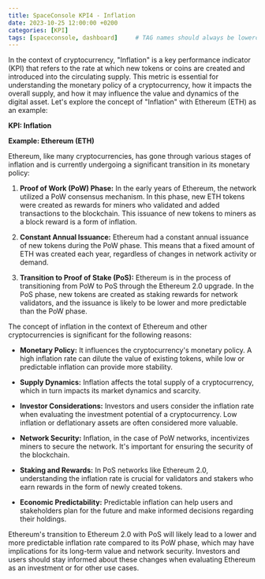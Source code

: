 ```yaml
---
title: SpaceConsole KPI4 - Inflation
date: 2023-10-25 12:00:00 +0200
categories: [KPI]
tags: [spaceconsole, dashboard]     # TAG names should always be lowercase
---
```


In the context of cryptocurrency, "Inflation" is a key performance indicator (KPI) that refers to the rate at which new tokens or coins are created and introduced into the circulating supply. This metric is essential for understanding the monetary policy of a cryptocurrency, how it impacts the overall supply, and how it may influence the value and dynamics of the digital asset. Let's explore the concept of "Inflation" with Ethereum (ETH) as an example:

**KPI: Inflation**

**Example: Ethereum (ETH)**

Ethereum, like many cryptocurrencies, has gone through various stages of inflation and is currently undergoing a significant transition in its monetary policy:

1. **Proof of Work (PoW) Phase:** In the early years of Ethereum, the network utilized a PoW consensus mechanism. In this phase, new ETH tokens were created as rewards for miners who validated and added transactions to the blockchain. This issuance of new tokens to miners as a block reward is a form of inflation.

2. **Constant Annual Issuance:** Ethereum had a constant annual issuance of new tokens during the PoW phase. This means that a fixed amount of ETH was created each year, regardless of changes in network activity or demand.

3. **Transition to Proof of Stake (PoS):** Ethereum is in the process of transitioning from PoW to PoS through the Ethereum 2.0 upgrade. In the PoS phase, new tokens are created as staking rewards for network validators, and the issuance is likely to be lower and more predictable than the PoW phase.

The concept of inflation in the context of Ethereum and other cryptocurrencies is significant for the following reasons:

- **Monetary Policy:** It influences the cryptocurrency's monetary policy. A high inflation rate can dilute the value of existing tokens, while low or predictable inflation can provide more stability.

- **Supply Dynamics:** Inflation affects the total supply of a cryptocurrency, which in turn impacts its market dynamics and scarcity.

- **Investor Considerations:** Investors and users consider the inflation rate when evaluating the investment potential of a cryptocurrency. Low inflation or deflationary assets are often considered more valuable.

- **Network Security:** Inflation, in the case of PoW networks, incentivizes miners to secure the network. It's important for ensuring the security of the blockchain.

- **Staking and Rewards:** In PoS networks like Ethereum 2.0, understanding the inflation rate is crucial for validators and stakers who earn rewards in the form of newly created tokens.

- **Economic Predictability:** Predictable inflation can help users and stakeholders plan for the future and make informed decisions regarding their holdings.

Ethereum's transition to Ethereum 2.0 with PoS will likely lead to a lower and more predictable inflation rate compared to its PoW phase, which may have implications for its long-term value and network security. Investors and users should stay informed about these changes when evaluating Ethereum as an investment or for other use cases.